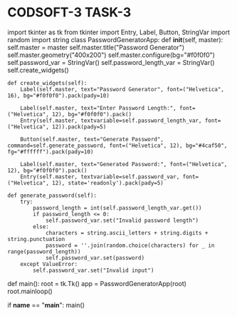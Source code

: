# CODSOFT-3 TASK-3
import tkinter as tk
from tkinter import Entry, Label, Button, StringVar
import random
import string
class PasswordGeneratorApp:
    def __init__(self, master):
        self.master = master
        self.master.title("Password Generator")
        self.master.geometry("400x200")
        self.master.configure(bg="#f0f0f0")
        self.password_var = StringVar()
        self.password_length_var = StringVar()
        self.create_widgets()

    def create_widgets(self):
        Label(self.master, text="Password Generator", font=("Helvetica", 16), bg="#f0f0f0").pack(pady=10)

        Label(self.master, text="Enter Password Length:", font=("Helvetica", 12), bg="#f0f0f0").pack()
        Entry(self.master, textvariable=self.password_length_var, font=("Helvetica", 12)).pack(pady=5)

        Button(self.master, text="Generate Password", command=self.generate_password, font=("Helvetica", 12), bg="#4caf50", fg="#ffffff").pack(pady=10)

        Label(self.master, text="Generated Password:", font=("Helvetica", 12), bg="#f0f0f0").pack()
        Entry(self.master, textvariable=self.password_var, font=("Helvetica", 12), state='readonly').pack(pady=5)

    def generate_password(self):
        try:
            password_length = int(self.password_length_var.get())
            if password_length <= 0:
                self.password_var.set("Invalid password length")
            else:
                characters = string.ascii_letters + string.digits + string.punctuation
                password = ''.join(random.choice(characters) for _ in range(password_length))
                self.password_var.set(password)
        except ValueError:
            self.password_var.set("Invalid input")

def main():
    root = tk.Tk()
    app = PasswordGeneratorApp(root)
    root.mainloop()

if __name__ == "__main__":
    main()
